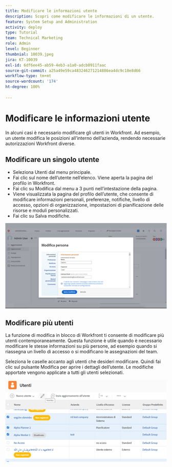 ```yaml
---
title: Modificare le informazioni utente
description: Scopri come modificare le informazioni di un utente.
feature: System Setup and Administration
activity: deploy
type: Tutorial
team: Technical Marketing
role: Admin
level: Beginner
thumbnial: 10039.jpeg
jira: KT-10039
exl-id: 6df6ee45-ab59-4eb3-a1a0-adcb0911faac
source-git-commit: a25a49e59ca483246271214886ea4dc9c10e8d66
workflow-type: tm+mt
source-wordcount: '174'
ht-degree: 100%

---
```


# Modificare le informazioni utente

In alcuni casi è necessario modificare gli utenti in Workfront. Ad esempio, un utente modifica le posizioni all’interno dell’azienda, rendendo necessarie autorizzazioni Workfront diverse.

## Modificare un singolo utente

* Seleziona Utenti dal menu principale.
* Fai clic sul nome dell’utente nell’elenco. Viene aperta la pagina del profilo in Workfront.
* Fai clic su Modifica dal menu a 3 punti nell’intestazione della pagina.
* Viene visualizzata la pagina del profilo dell’utente, che consente di modificare informazioni personali, preferenze, notifiche, livello di accesso, opzioni di organizzazione, impostazioni di pianificazione delle risorse e moduli personalizzati.
* Fai clic su Salva modifiche.


![[!DNL Edit Person] finestra](assets/mod_01.png)

## Modificare più utenti

La funzione di modifica in blocco di Workfront ti consente di modificare più utenti contemporaneamente. Questa funzione è utile quando è necessario modificare le stesse informazioni su più persone, ad esempio quando si riassegna un livello di accesso o si modificano le assegnazioni del team.

Seleziona le caselle accanto agli utenti che desideri modificare. Quindi fai clic sul pulsante Modifica per aprire i dettagli dell’utente. Le modifiche apportate vengono applicate a tutti gli utenti selezionati.


![[!DNL Edit Person] finestra](assets/mod_02.png)
